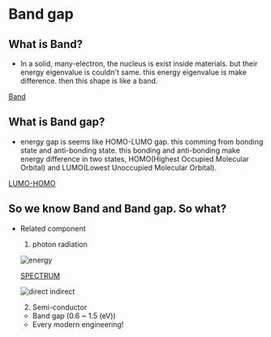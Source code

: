 # Band gap

## What is **Band**?
  - In a solid, many-electron, the nucleus is exist inside materials. but their energy eigenvalue is couldn't same. this energy eigenvalue is make difference. then this shape is like a band.

[Band](https://en.wikipedia.org/wiki/Band_gap#/media/File:Solid_state_electronic_band_structure.svg)

## What is **Band gap**?
  - energy gap is seems like HOMO-LUMO gap. this comming from bonding state and anti-bonding state. this bonding and anti-bonding make energy difference in two states, HOMO(Highest Occupied Molecular Orbital) and LUMO(Lowest Unoccupied Molecular Orbital).

[LUMO-HOMO](https://files.mtstatic.com/site_4334/38974/1?Expires=1655913741&Signature=dsg8mV6nJJaxHyELjMDusymhlacNHttQXBJD6dpT~qL9vXf9kmOyR~IMPyM0MRE5v7FjzHa6JVKSY9h~RRco0oRQsqoXzA0WDLEu7rctE~32hayCZn5Q0oPhE-EJi4OHp92LaQxwEJJZBQfO7Pb27C9fvWR3Tk6Tzf3UUKSkQis_&Key-Pair-Id=APKAJ5Y6AV4GI7A555NA)


## So we know Band and Band gap. So what?
  - Related component
    1. photon radiation

    ![energy](https://user-images.githubusercontent.com/64780986/175063174-e73e8007-5300-40a7-961e-19373ff32e37.PNG)
    
    [SPECTRUM](https://www.researchgate.net/profile/Zoltan-Szantoi/publication/258241350/figure/fig2/AS:614122790072322@1523429691663/Diagram-of-the-lights-electromagnetic-spectrum-showing-the-different-wavelengths-of.png)
    
    ![direct indirect](https://user-images.githubusercontent.com/64780986/174976971-2e2427a7-f968-4852-b6c4-00d371da7368.jpg)

    2. Semi-conductor
      - Band gap (0.6 ~ 1.5 (eV))
      - Every modern engineering!
    
